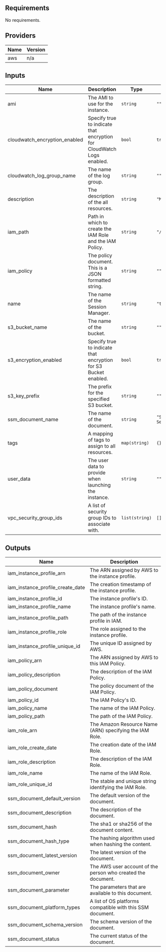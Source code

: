 ## Requirements

No requirements.

## Providers

| Name | Version |
|------|---------|
| aws | n/a |

## Inputs

| Name | Description | Type | Default | Required |
|------|-------------|------|---------|:--------:|
| ami | The AMI to use for the instance. | `string` | `""` | no |
| cloudwatch\_encryption\_enabled | Specify true to indicate that encryption for CloudWatch Logs enabled. | `bool` | `true` | no |
| cloudwatch\_log\_group\_name | The name of the log group. | `string` | `""` | no |
| description | The description of the all resources. | `string` | `"Managed by Terraform"` | no |
| iam\_path | Path in which to create the IAM Role and the IAM Policy. | `string` | `"/"` | no |
| iam\_policy | The policy document. This is a JSON formatted string. | `string` | `""` | no |
| name | The name of the Session Manager. | `string` | `"thinkstack"` | no |
| s3\_bucket\_name | The name of the bucket. | `string` | `""` | no |
| s3\_encryption\_enabled | Specify true to indicate that encryption for S3 Bucket enabled. | `bool` | `true` | no |
| s3\_key\_prefix | The prefix for the specified S3 bucket. | `string` | `""` | no |
| ssm\_document\_name | The name of the document. | `string` | `"SSM-SessionManagerRunShell"` | no |
| tags | A mapping of tags to assign to all resources. | `map(string)` | `{}` | no |
| user\_data | The user data to provide when launching the instance. | `string` | `""` | no |
| vpc\_security\_group\_ids | A list of security group IDs to associate with. | `list(string)` | `[]` | no |

## Outputs

| Name | Description |
|------|-------------|
| iam\_instance\_profile\_arn | The ARN assigned by AWS to the instance profile. |
| iam\_instance\_profile\_create\_date | The creation timestamp of the instance profile. |
| iam\_instance\_profile\_id | The instance profile's ID. |
| iam\_instance\_profile\_name | The instance profile's name. |
| iam\_instance\_profile\_path | The path of the instance profile in IAM. |
| iam\_instance\_profile\_role | The role assigned to the instance profile. |
| iam\_instance\_profile\_unique\_id | The unique ID assigned by AWS. |
| iam\_policy\_arn | The ARN assigned by AWS to this IAM Policy. |
| iam\_policy\_description | The description of the IAM Policy. |
| iam\_policy\_document | The policy document of the IAM Policy. |
| iam\_policy\_id | The IAM Policy's ID. |
| iam\_policy\_name | The name of the IAM Policy. |
| iam\_policy\_path | The path of the IAM Policy. |
| iam\_role\_arn | The Amazon Resource Name (ARN) specifying the IAM Role. |
| iam\_role\_create\_date | The creation date of the IAM Role. |
| iam\_role\_description | The description of the IAM Role. |
| iam\_role\_name | The name of the IAM Role. |
| iam\_role\_unique\_id | The stable and unique string identifying the IAM Role. |
| ssm\_document\_default\_version | The default version of the document. |
| ssm\_document\_description | The description of the document. |
| ssm\_document\_hash | The sha1 or sha256 of the document content. |
| ssm\_document\_hash\_type | The hashing algorithm used when hashing the content. |
| ssm\_document\_latest\_version | The latest version of the document. |
| ssm\_document\_owner | The AWS user account of the person who created the document. |
| ssm\_document\_parameter | The parameters that are available to this document. |
| ssm\_document\_platform\_types | A list of OS platforms compatible with this SSM document. |
| ssm\_document\_schema\_version | The schema version of the document. |
| ssm\_document\_status | The current status of the document. |
